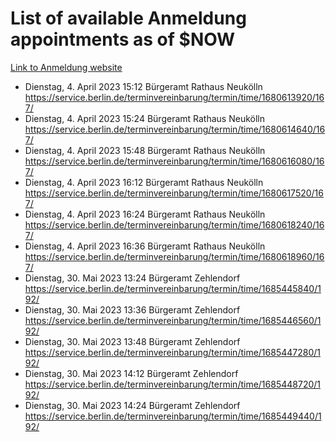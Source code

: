 # List of available Anmeldung appointments as of $NOW
[Link to Anmeldung website](https://service.berlin.de/terminvereinbarung/termin/tag.php?termin=1&anliegen[]=120686&dienstleisterlist=122210,122217,327316,122219,327312,122227,327314,122231,327346,122243,327348,122254,122252,329742,122260,329745,122262,329748,122271,327278,122273,327274,122277,327276,330436,122280,327294,122282,327290,122284,327292,122291,327270,122285,327266,122286,327264,122296,327268,150230,329760,122297,327286,122294,327284,122312,329763,122314,329775,122304,327330,122311,327334,122309,327332,317869,122281,327352,122279,329772,122283,122276,327324,122274,327326,122267,329766,122246,327318,122251,327320,122257,327322,122208,327298,122226,327300&herkunft=http%3A%2F%2Fservice.berlin.de%2Fdienstleistung%2F120686%2F)
- Dienstag, 4. April 2023 15:12 Bürgeramt Rathaus Neukölln https://service.berlin.de/terminvereinbarung/termin/time/1680613920/167/
- Dienstag, 4. April 2023 15:24 Bürgeramt Rathaus Neukölln https://service.berlin.de/terminvereinbarung/termin/time/1680614640/167/
- Dienstag, 4. April 2023 15:48 Bürgeramt Rathaus Neukölln https://service.berlin.de/terminvereinbarung/termin/time/1680616080/167/
- Dienstag, 4. April 2023 16:12 Bürgeramt Rathaus Neukölln https://service.berlin.de/terminvereinbarung/termin/time/1680617520/167/
- Dienstag, 4. April 2023 16:24 Bürgeramt Rathaus Neukölln https://service.berlin.de/terminvereinbarung/termin/time/1680618240/167/
- Dienstag, 4. April 2023 16:36 Bürgeramt Rathaus Neukölln https://service.berlin.de/terminvereinbarung/termin/time/1680618960/167/
- Dienstag, 30. Mai 2023 13:24 Bürgeramt Zehlendorf https://service.berlin.de/terminvereinbarung/termin/time/1685445840/192/
- Dienstag, 30. Mai 2023 13:36 Bürgeramt Zehlendorf https://service.berlin.de/terminvereinbarung/termin/time/1685446560/192/
- Dienstag, 30. Mai 2023 13:48 Bürgeramt Zehlendorf https://service.berlin.de/terminvereinbarung/termin/time/1685447280/192/
- Dienstag, 30. Mai 2023 14:12 Bürgeramt Zehlendorf https://service.berlin.de/terminvereinbarung/termin/time/1685448720/192/
- Dienstag, 30. Mai 2023 14:24 Bürgeramt Zehlendorf https://service.berlin.de/terminvereinbarung/termin/time/1685449440/192/
